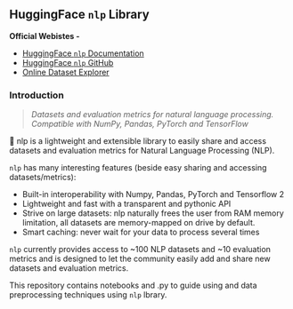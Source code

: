 ## HuggingFace `nlp` Library 
**Official Webistes -** 

* [HuggingFace `nlp` Documentation](https://huggingface.co/nlp/index.html)
* [HuggingFace `nlp` GitHub](https://github.com/huggingface/nlp)
* [Online Dataset Explorer](https://huggingface.co/nlp/viewer/?dataset=wmt15&config=cs-en)

### Introduction


> *Datasets and evaluation metrics for natural language processing.
Compatible with NumPy, Pandas, PyTorch and TensorFlow*

🤗 nlp is a lightweight and extensible library to easily share and access datasets and evaluation metrics for Natural Language Processing (NLP).

`nlp` has many interesting features (beside easy sharing and accessing datasets/metrics):

* Built-in interoperability with Numpy, Pandas, PyTorch and Tensorflow 2
* Lightweight and fast with a transparent and pythonic API
* Strive on large datasets: nlp naturally frees the user from RAM memory limitation, all datasets are memory-mapped on drive by default.
* Smart caching: never wait for your data to process several times

`nlp` currently provides access to ~100 NLP datasets and ~10 evaluation metrics and is designed to let the community easily add and share new datasets and evaluation metrics. 

This repository contains notebooks and .py to guide using and data preprocessing techniques using `nlp` lbrary.

